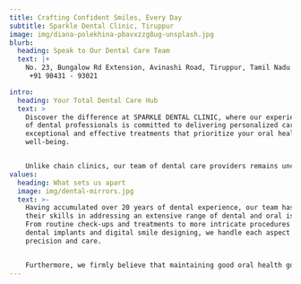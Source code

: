 ```yaml
---
title: Crafting Confident Smiles, Every Day
subtitle: Sparkle Dental Clinic, Tiruppur
image: img/diana-polekhina-pbavxzzg8ug-unsplash.jpg
blurb:
  heading: Speak to Our Dental Care Team
  text: |+
    No. 23, Bungalow Rd Extension, Avinashi Road, Tiruppur, Tamil Nadu      
     +91 90431 - 93021

intro:
  heading: Your Total Dental Care Hub
  text: >
    Discover the difference at SPARKLE DENTAL CLINIC, where our experienced team
    of dental professionals is committed to delivering personalized care,
    exceptional and effective treatments that prioritize your oral health and
    well-being.


    Unlike chain clinics, our team of dental care providers remains unchanged, emphasizing the importance of a consistent approach to your care.
values:
  heading: What sets us apart
  image: img/dental-mirrors.jpg
  text: >-
    Having accumulated over 20 years of dental experience, our team has honed
    their skills in addressing an extensive range of dental and oral issues.
    From routine check-ups and treatments to more intricate procedures like
    dental implants and digital smile designing, we handle each aspect with
    precision and care.


    Furthermore, we firmly believe that maintaining good oral health goes hand in hand with ensuring overall well-being. Understanding the crucial connection between oral health and its impact on general health, we prioritize comprehensive care that not only enhances your smile but also contributes to your overall health and wellness."
---
```

